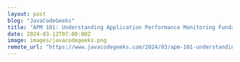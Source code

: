 ```yaml
---
layout: post
blog: "JavaCodeGeeks"
title: "APM 101: Understanding Application Performance Monitoring Fundamentals"
date: 2024-03-12T07:00:00Z
image: images/javacodegeeks.png
remote_url: "https://www.javacodegeeks.com/2024/03/apm-101-understanding-application-performance-monitoring-fundamentals.html"
---
```

